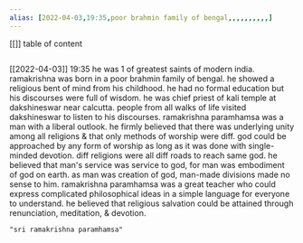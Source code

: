 ```yaml
---
alias: [2022-04-03,19:35,poor brahmin family of bengal,,,,,,,,,,]
---
```

[[]]
table of content
```toc
```

[[2022-04-03]] 19:35
he was 1 of greatest saints of modern india.
ramakrishna was born in a poor brahmin family of bengal. he showed a religious bent of mind from his childhood.
he had no formal education but his discourses were full of wisdom.
he was chief priest of kali temple at dakshineswar near calcutta.
people from all walks of life visited dakshineswar to listen to his discourses.
ramakrishna paramhamsa was a man with a liberal outlook.
he firmly believed that there was underlying unity among all religions & that only methods of worship were diff.
god could be approached by any form of worship as long as it was done with single-minded devotion.
diff religions were all diff roads to reach same god.
he believed that man's service was service to god, for man was embodiment of god on earth.
as man was creation of god, man-made divisions made no sense to him.
ramakrishna paramhamsa was a great teacher who could express complicated philosophical ideas in a simple language for everyone to understand.
he believed that religious salvation could be attained through renunciation, meditation, & devotion.
```query
"sri ramakrishna paramhamsa"
```